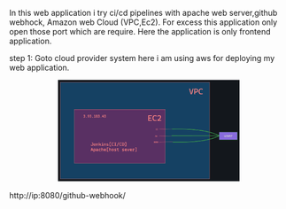 In this web application i try ci/cd pipelines with apache web server,github webhock, Amazon web Cloud (VPC,Ec2). For excess this application only open those port which are require.
Here the application is only frontend application. 

step 1: Goto cloud provider system here i am using aws for deploying my web application.
<p align=center>
    <img src="assets/i1.png" width="65%" height="65%">
</p>

http://ip:8080/github-webhook/